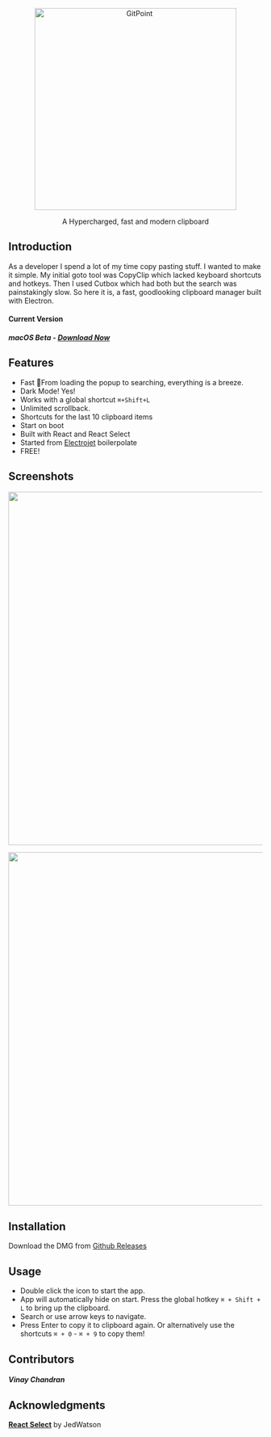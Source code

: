 <p align="center">
  <a href="https://github.com/o-my-code/hyperclip/releases/tag/beta/">
    <img alt="GitPoint" title="GitPoint" src="https://i.ibb.co/FX28Rhj/Group-2-4.png" width="400">
  </a>
</p>

<p align="center">
  A Hypercharged, fast and modern clipboard 
</p>

## Introduction
As a developer I spend a lot of my time copy pasting stuff. I wanted to make it simple. My initial goto tool was CopyClip which lacked keyboard shortcuts and hotkeys. Then I used Cutbox which had both but the search was painstakingly slow. So here it is, a fast, goodlooking clipboard manager built with Electron.

#### Current Version
##### macOS Beta - <a href="https://github.com/o-my-code/hyperclip/releases/tag/beta">Download Now</a>

## Features

* Fast 🚀From loading the popup to searching, everything is a breeze.
* Dark Mode! Yes!
* Works with a global shortcut `⌘+Shift+L`
* Unlimited scrollback.
* Shortcuts for the last 10 clipboard items
* Start on boot
* Built with React and React Select
* Started from <a href="https://github.com/o-my-code/electrojet">Electrojet</a> boilerpolate
* FREE! 

## Screenshots


<p align="center">
  <img src = "https://i.ibb.co/yXRWsBs/Screen-Shot-2019-01-13-at-11-23-37-AM.png" width=700>
</p>

<p align="center">
  <img src = "https://i.ibb.co/DQQcmgP/Screen-Shot-2019-01-13-at-11-22-29-AM.png" width=700>
</p>

## Installation

Download the DMG from <a href="https://github.com/o-my-code/hyperclip/releases/tag/beta">Github Releases</a>

## Usage

* Double click the icon to start the app.
* App will automatically hide on start. Press the global hotkey `⌘ + Shift + L` to bring up the clipboard.
* Search or use arrow keys to navigate.
* Press Enter to copy it to clipboard again. Or alternatively use the shortcuts `⌘ + 0` - `⌘ + 9` to copy them!

## Contributors
##### Vinay Chandran

## Acknowledgments
<b>[React Select](https://react-select.com)</b> by JedWatson
